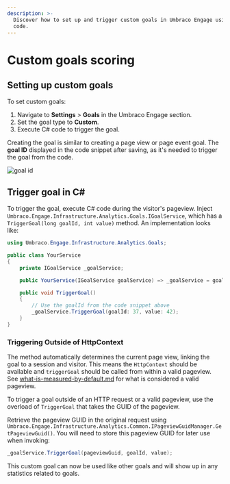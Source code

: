 ```yaml
---
description: >-
  Discover how to set up and trigger custom goals in Umbraco Engage using C#
  code.
---
```


# Custom goals scoring

## Setting up custom goals

To set custom goals:

1. Navigate to **Settings** > **Goals** in the Umbraco Engage section.
2. Set the goal type to **Custom**.
3. Execute C# code to trigger the goal.

Creating the goal is similar to creating a page view or page event goal. The **goal ID** displayed in the code snippet after saving, as it's needed to trigger the goal from the code.

![goal id](../../.gitbook/assets/engage-custom-goal-ID.png)

## Trigger goal in C\#

To trigger the goal, execute C# code during the visitor's pageview. Inject `Umbraco.Engage.Infrastructure.Analytics.Goals.IGoalService`, which has a `TriggerGoal(long goalId, int value)` method. An implementation looks like:

```cs
using Umbraco.Engage.Infrastructure.Analytics.Goals;

public class YourService
{
    private IGoalService _goalService;

    public YourService(IGoalService goalService) => _goalService = goalService;

    public void TriggerGoal()
    {
        // Use the goalId from the code snippet above
        _goalService.TriggerGoal(goalId: 37, value: 42);
    }
}
```

### Triggering Outside of HttpContext

The method automatically determines the current page view, linking the goal to a session and visitor. This means the `HttpContext` should be available and `triggerGoal` should be called from within a valid pageview. See [what-is-measured-by-default.md](../analytics/what-is-measured-by-default.md "mention") for what is considered a valid pageview.

To trigger a goal outside of an HTTP request or a valid pageview, use the overload of `TriggerGoal` that takes the GUID of the pageview.

Retrieve the pageview GUID in the original request using `Umbraco.Engage.Infrastructure.Analytics.Common.IPageviewGuidManager.GetPageviewGuid()`. You will need to store this pageview GUID for later use when invoking:

```cs
_goalService.TriggerGoal(pageviewGuid, goalId, value);
```

This custom goal can now be used like other goals and will show up in any statistics related to goals.
